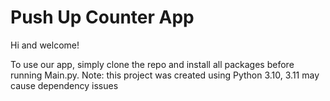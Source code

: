 # Push Up Counter App

Hi and welcome!

To use our app, simply clone the repo and install all packages before running Main.py.
Note: this project was created using Python 3.10, 3.11 may cause dependency issues
